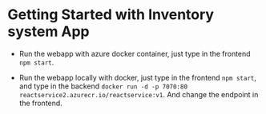 # Getting Started with Inventory system App

- Run the webapp with azure docker container, just type in the frontend `npm start`.

- Run the webapp locally with docker, just type in the frontend `npm start`, and type in the backend `docker run -d -p 7070:80 reactservice2.azurecr.io/reactservice:v1`. And change the endpoint in the frontend.
